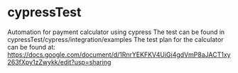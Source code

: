 # cypressTest
Automation for payment calculator using cypress
The test can be found in cypressTest/cypress/integration/examples
The test plan for the calculator can be found at:
https://docs.google.com/document/d/1RnrYEKFKV4UiGi4gdVmP8aJACT1xy263fXpy1zZwykk/edit?usp=sharing
